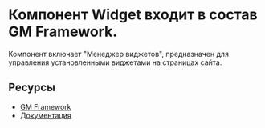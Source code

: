 # Компонент Widget входит в состав GM Framework.

Компонент включает "Менеджер виджетов", предназначен для управления установленными виджетами на страницах сайта.

## Ресурсы
- [GM Framework](https://apps.gearmagic.ru/framework)
- [Документация](https://apps.gearmagic.ru/component/framework-widgetmanager)
